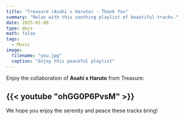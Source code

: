 ```yaml
---
title: "Treasure (Asahi x Haruto) - Thank You"
summary: "Relax with this soothing playlist of beautiful tracks."
date: 2025-01-08
type: docs
math: false
tags:
  - Music
image:
  filename: "you.jpg"
  caption: "Enjoy this peaceful playlist"
---
```


Enjoy the collaboration of **Asahi x Haruto** from Treasure:

## {{< youtube "ohGG0P6PvsM" >}}

We hope you enjoy the serenity and peace these tracks bring!
